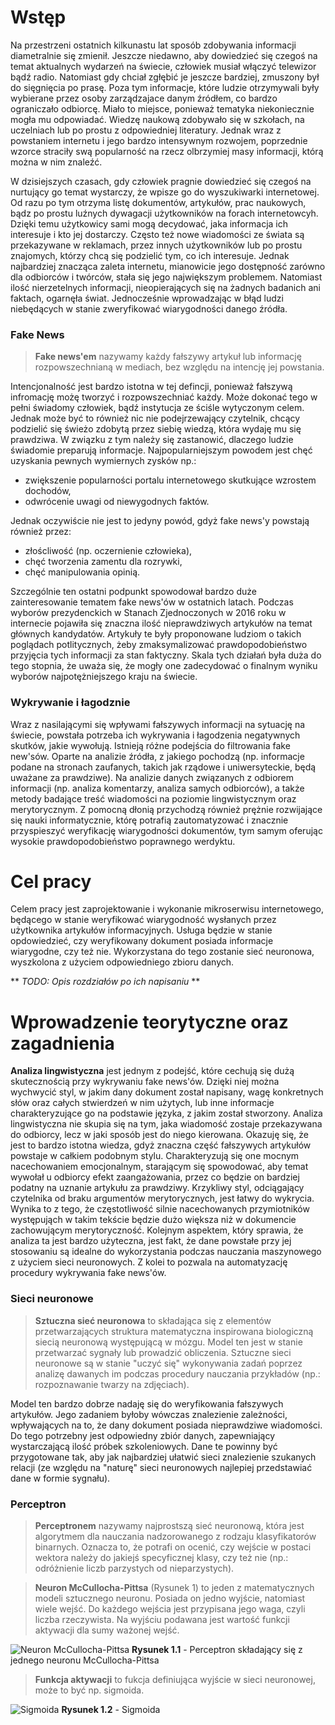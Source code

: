 # Wstęp

  Na przestrzeni ostatnich kilkunastu lat sposób zdobywania informacji diametralnie się zmienił. Jeszcze niedawno, aby dowiedzieć się czegoś na temat aktualnych wydarzeń na świecie, człowiek musiał włączyć telewizor bądź radio. Natomiast gdy chciał zgłębić je jeszcze bardziej, zmuszony był do sięgnięcia po prasę. Poza tym informacje, które ludzie otrzymywali były wybierane przez osoby zarządzajace danym źródłem, co bardzo ograniczało odbiorcę. Miało to miejsce, ponieważ tematyka niekoniecznie mogła mu odpowiadać. Wiedzę naukową zdobywało się w szkołach, na uczelniach lub po prostu z odpowiedniej literatury. Jednak wraz z powstaniem internetu i jego bardzo intensywnym rozwojem, poprzednie wzorce straciły swą popularność na rzecz olbrzymiej masy informacji, którą można w nim znaleźć.

  W dzisiejszych czasach, gdy człowiek pragnie dowiedzieć się czegoś na nurtujący go temat wystarczy, że wpisze go do wyszukiwarki internetowej. Od razu po tym otrzyma listę dokumentów, artykułów, prac naukowych, bądz po prostu luźnych dywagacji użytkowników na forach internetowcyh. Dzięki temu użytkowicy sami mogą decydować, jaka informacja ich interesuje i kto jej dostarczy. Często też nowe wiadomości ze świata są przekazywane w reklamach, przez innych użytkowników lub po prostu znajomych, którzy chcą się podzielić tym, co ich interesuje. Jednak najbardziej znacząca zaleta internetu, mianowicie jego dostępność zarówno dla odbiorców i twórców, stała się jego największym problemem. Natomiast ilość nierzetelnych informacji, nieopierających się na żadnych badanich ani faktach, ogarnęła świat. Jednocześnie wprowadzając w błąd ludzi niebędących w stanie zweryfikować wiarygodności danego źródła. 

### Fake News

> **Fake news'em** nazywamy każdy fałszywy artykuł lub informację rozpowszechnianą w mediach, bez względu na intencję jej powstania.
  
  Intencjonalność jest bardzo istotna w tej defincji, ponieważ fałszywą infromację możę tworzyć i rozpowszechniać każdy. Może dokonać tego w pełni świadomy człowiek, bądź instytucja ze ściśle wytyczonym celem. Jednak może być to również nic nie podejrzewający czytelnik, chcący podzielić się świeżo zdobytą przez siebię wiedzą, która wydaję mu się prawdziwa. W związku z tym należy się zastanowić, dlaczego ludzie świadomie preparują informacje. Najpopularniejszym powodem jest chęć uzyskania pewnych wymiernych zysków np.: 
 
 - zwiększenie popularności portalu internetowego skutkujące wzrostem dochodów,
 - odwrócenie uwagi od niewygodnych faktów.
  
  Jednak oczywiście nie jest to jedyny powód, gdyż fake news'y powstają również przez:
 
 - złoścliwość (np. oczernienie człowieka),
 - chęć tworzenia zamentu dla rozrywki,
 - chęć manipulowania opinią.
 
  Szczególnie ten ostatni podpunkt spowodował bardzo duże zainteresowanie tematem fake news'ów w ostatnich latach. Podczas wyborów prezydenckich w Stanach Zjednoczonych w 2016 roku w internecie pojawiła się znaczna ilość nieprawdziwych artykułów na temat głównych kandydatów. Artykuły te były proponowane ludziom o takich poglądach potlitycznych, żeby zmaksymalizować prawdopodobieństwo przyjęcia tych informacji za stan faktyczny. Skala tych działań była duża do tego stopnia, że uważa się, że mogły one zadecydować o finalnym wyniku wyborów najpotężniejszego kraju na świecie. 

### Wykrywanie i łagodznie

  Wraz z nasilającymi się wpływami fałszywych informacji na sytuację na świecie, powstała potrzeba ich wykrywania i łagodzenia negatywnych skutków, jakie wywołują. Istnieją różne podejścia do filtrowania fake new'sów. Oparte na analizie źródła, z jakiego pochodzą (np. informacje podane na stronach zaufanych, takich jak rządowe i uniwersyteckie, będą uważane za prawdziwe). Na analizie danych związanych z odbiorem informacji (np. analiza komentarzy, analiza samych odbiorców), a także metody badające treść wiadomości na poziomie lingwistycznym oraz merytorycznym. Z pomocną dłonią przychodzą również prężnie rozwijające się nauki informatycznie, którę potrafią zautomatyzować i znacznie przyspieszyć weryfikację wiarygodności dokumentów, tym samym oferując wysokie prawdopodobieństwo poprawnego werdyktu. 


# Cel pracy

  Celem pracy jest zaprojektowanie i wykonanie mikroserwisu internetowego, będącego w stanie weryfikować wiarygodność wysłanych przez użytkownika artykułów informacyjnych. Usługa będzie w stanie opdowiedzieć, czy weryfikowany dokument posiada informacje wiarygodne, czy też nie. Wykorzystana do tego zostanie sieć neuronowa, wyszkolona z użyciem odpowiedniego zbioru danych.

  ** *TODO: Opis rozdziałów po ich napisaniu* ** 

# Wprowadzenie teorytyczne oraz zagadnienia
  
  **Analiza lingwistyczna** jest jednym z podejść, które cechują się dużą skutecznością przy wykrywaniu fake news'ów. Dzięki niej można wychwycić styl, w jakim dany dokument został napisany, wagę konkretnych słów oraz całych stwierdzeń w nim użytych, lub inne informacje charakteryzujące go na podstawie języka, z jakim został stworzony. Analiza lingwistyczna nie skupia się na tym, jaka wiadomość zostaje przekazywana do odbiorcy, lecz w jaki sposób jest do niego kierowana. Okazuję się, że jest to bardzo istotna wiedza, gdyż znaczna część fałszywych artykułów powstaje w całkiem podobnym stylu. Charakteryzują się one mocnym nacechowaniem emocjonalnym, starającym się spowodować, aby temat wywołał u odbiorcy efekt zaangażowania, przez co będzie on bardziej podatny na uznanie artykułu za prawdziwy. Krzykliwy styl, odciągający czytelnika od braku argumentów merytorycznych, jest łatwy do wykrycia. Wynika to z tego, że częstotliwość silnie nacechowanych przymiotników występująch w takim tekście będzie dużo większa niż w dokumencie zachowującym merytoryczność. Kolejnym aspektem, który sprawia, że analiza ta jest bardzo użyteczna, jest fakt, że dane powstałe przy jej stosowaniu są idealne do wykorzystania podczas nauczania maszynowego z użyciem sieci neuronowych. Z kolei to pozwala na automatyzację procedury wykrywania fake news'ów. 

### Sieci neuronowe

> **Sztuczna sieć neuronowa** to składająca się z elementów przetwarzających struktura matematyczna inspirowana biologiczną siecią neuronową występującą w mózgu. Model ten jest w stanie przetwarzać sygnały lub prowadzić obliczenia. Sztuczne sieci neuronowe są w stanie "uczyć się" wykonywania zadań poprzez analizę dawanych im podczas procedury nauczania przykładów (np.: rozpoznawanie twarzy na zdjęciach).

  Model ten bardzo dobrze nadaję się do weryfikowania fałszywych artykułów. Jego zadaniem byłoby wówczas znalezienie zależności, wpływających na to, że dany dokument posiada nieprawdziwe wiadomości. Do tego potrzebny jest odpowiedny zbiór danych, zapewniający wystarczającą ilość próbek szkoleniowych. Dane te powinny być przygotowane tak, aby jak najbardziej ułatwić sieci znalezienie szukanych relacji (ze względu na "naturę" sieci neuronowych najlepiej przedstawiać dane w formie sygnału).

### Perceptron

> **Perceptronem** nazywamy najprostszą sieć neuronową, która jest algorytmem dla nauczania nadzorowanego z rodzaju klasyfikatorów binarnych. Oznacza to, że potrafi on ocenić, czy wejście w postaci wektora należy do jakiejś specyficznej klasy, czy też nie (np.: odróżnienie liczb parzystych od nieparzystych).

> **Neuron McCullocha-Pittsa** (Rysunek 1) to jeden z matematycznych modeli sztucznego neuronu. Posiada on jedno wyjście,  natomiast wiele wejść. Do każdego wejścia jest przypisana jego waga, czyli liczba rzeczywista. Na wyjściu podawana jest wartość funkcji aktywacji dla sumy ważonej wejść.

![Neuron McCullocha-Pittsa](https://upload.wikimedia.org/wikipedia/commons/2/24/Neuron_McCullocha-Pittsa.svg) 
**Rysunek 1.1** - Perceptron składający się z jednego neuronu McCullocha-Pittsa
 
> **Funkcja aktywacji** to fukcja definiująca wyjście w sieci neuronowej, może to być np. sigmoida.

![Sigmoida](https://upload.wikimedia.org/wikipedia/commons/8/88/Logistic-curve.svg) 
**Rysunek 1.2** - Sigmoida